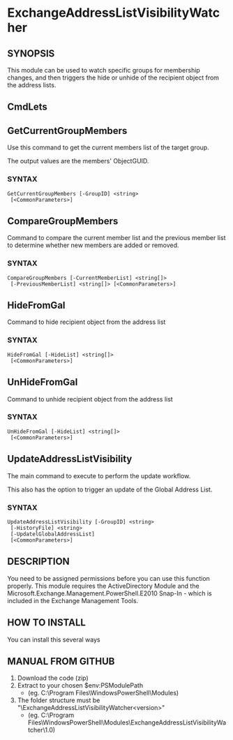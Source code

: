 # ExchangeAddressListVisibilityWatcher
 
## SYNOPSIS
This module can be used to watch specific groups for membership changes, and then triggers the hide or unhide of the recipient object from the address lists.

## CmdLets

## GetCurrentGroupMembers
Use this command to get the current members list of the target group.

The output values are the members' ObjectGUID.

### SYNTAX
```
GetCurrentGroupMembers [-GroupID] <string>
 [<CommonParameters>]
```
## CompareGroupMembers
Command to compare the current member list and the previous member list to determine whether new members are added or removed.

### SYNTAX
```
CompareGroupMembers [-CurrentMemberList] <string[]>
 [-PreviousMemberList] <string[]> [<CommonParameters>]
```

## HideFromGal
Command to hide recipient object from the address list

### SYNTAX
```
HideFromGal [-HideList] <string[]>
 [<CommonParameters>]
```

## UnHideFromGal
Command to unhide recipient object from the address list

### SYNTAX
```
UnHideFromGal [-HideList] <string[]>
 [<CommonParameters>]
```

## UpdateAddressListVisibility
The main command to execute to perform the update workflow.

This also has the option to trigger an update of the Global Address List.

### SYNTAX
```
UpdateAddressListVisibility [-GroupID] <string>
 [-HistoryFile] <string>
 [-UpdatelGlobalAddressList]
 [<CommonParameters>]
```

## DESCRIPTION
You need to be assigned permissions before you can use this function properly. This module requires the ActiveDirectory Module and the Microsoft.Exchange.Management.PowerShell.E2010 Snap-In - which is included in the Exchange Management Tools.

## HOW TO INSTALL
You can install this several ways

## MANUAL FROM GITHUB
1. Download the code (zip)
2. Extract to your chosen $env:PSModulePath
    - (eg. C:\Program Files\WindowsPowerShell\Modules)
3. The folder structure must be "\ExchangeAddressListVisibilityWatcher\<version>"
    - (eg. C:\Program Files\WindowsPowerShell\Modules\ExchangeAddressListVisibilityWatcher\1.0)


